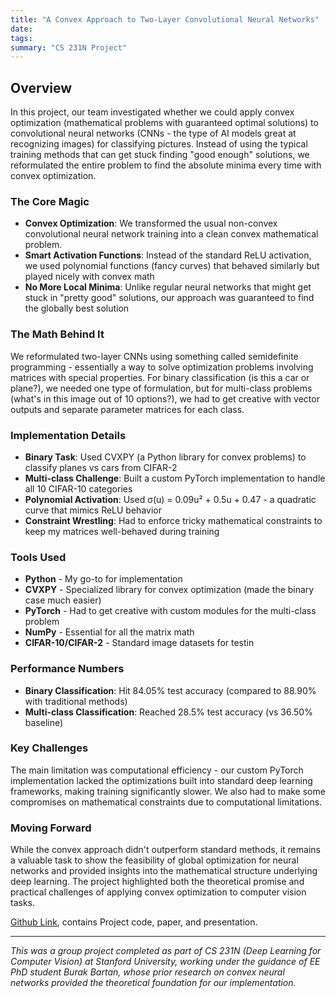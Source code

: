 ```yaml
---
title: "A Convex Approach to Two-Layer Convolutional Neural Networks"
date: 
tags: 
summary: "CS 231N Project"
---
```



## Overview

In this project, our team investigated whether we could apply convex optimization (mathematical problems with guaranteed optimal solutions) to convolutional neural networks (CNNs - the type of AI models great at recognizing images) for classifying pictures. Instead of using the typical training methods that can get stuck finding "good enough" solutions, we reformulated the entire problem to find the absolute minima every time with convex optimization.


### The Core Magic
- **Convex Optimization**: We transformed the usual non-convex convolutional neural network training into a clean convex mathematical problem.
- **Smart Activation Functions**: Instead of the standard ReLU activation, we used polynomial functions (fancy curves) that behaved similarly but played nicely with convex math
- **No More Local Minima**: Unlike regular neural networks that might get stuck in "pretty good" solutions, our approach was guaranteed to find the globally best solution

### The Math Behind It
We reformulated two-layer CNNs using something called semidefinite programming - essentially a way to solve optimization problems involving matrices with special properties. For binary classification (is this a car or plane?), we needed one type of formulation, but for multi-class problems (what's in this image out of 10 options?), we had to get creative with vector outputs and separate parameter matrices for each class.

### Implementation Details
- **Binary Task**: Used CVXPY (a Python library for convex problems) to classify planes vs cars from CIFAR-2
- **Multi-class Challenge**: Built a custom PyTorch implementation to handle all 10 CIFAR-10 categories
- **Polynomial Activation**: Used σ(u) = 0.09u² + 0.5u + 0.47 - a quadratic curve that mimics ReLU behavior
- **Constraint Wrestling**: Had to enforce tricky mathematical constraints to keep my matrices well-behaved during training

### Tools Used

- **Python** - My go-to for implementation
- **CVXPY** - Specialized library for convex optimization (made the binary case much easier)
- **PyTorch** - Had to get creative with custom modules for the multi-class problem
- **NumPy** - Essential for all the matrix math
- **CIFAR-10/CIFAR-2** - Standard image datasets for testin

### Performance Numbers
- **Binary Classification**: Hit 84.05% test accuracy (compared to 88.90% with traditional methods)
- **Multi-class Classification**: Reached 28.5% test accuracy (vs 36.50% baseline)

### Key Challenges
The main limitation was computational efficiency - our custom PyTorch implementation lacked the optimizations built into standard deep learning frameworks, making training significantly slower. We also had to make some compromises on mathematical constraints due to computational limitations.

### Moving Forward
While the convex approach didn't outperform standard methods, it remains a valuable task to show the feasibility of global optimization for neural networks and provided insights into the mathematical structure underlying deep learning. The project highlighted both the theoretical promise and practical challenges of applying convex optimization to computer vision tasks.

[Github Link](https://github.com/phalpha/convex_convolutions), contains Project code, paper, and presentation.

---

*This was a group project completed as part of CS 231N (Deep Learning for Computer Vision) at Stanford University, working under the guidance of EE PhD student Burak Bartan, whose prior research on convex neural networks provided the theoretical foundation for our implementation.*